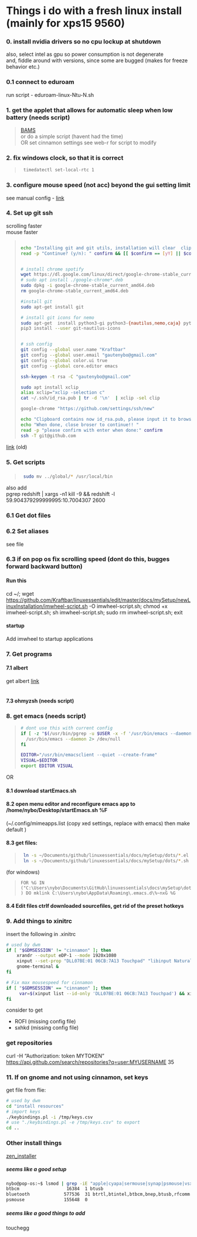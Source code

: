 # Things i do with a fresh linux install (mainly for xps15 9560)



### 0. install nvidia drivers so no cpu lockup at shutdown
also, select intel as gpu so power consumption is not degenerate       
and, fiddle around with versions, since some are bugged (makes for freeze behavior etc.)         
### 0.1 connect to eduroam
run script - eduroam-linux-Ntu-N.sh

### 1. get the applet that allows for automatic sleep when low battery (needs script)
>  [BAMS](https://cinnamon-spices.linuxmint.com/applets/view/255)      
>  or do a simple script (havent had the time)      
OR set cinnamon settings see web-r for script to modify


### 2. fix windows clock, so that it is correct
>   ```sh
>    timedatectl set-local-rtc 1
>   ```
### 3. configure mouse speed (not acc) beyond the gui setting limit
see manual  config - [link](trackpad.md)        


### 4. Set up git ssh
scrolling faster     
mouse faster   

>   ```sh
>
>echo "Installing git and git utils, installation will clear  clipboard "
>read -p "Continue? (y/n): " confirm && [[ $confirm == [yY] || $confirm == [yY][eE][sS] ]] || exit 1
>
>
># install chrome spotify 
>wget https://dl.google.com/linux/direct/google-chrome-stable_current_amd64.deb
># sudo apt install ./google-chrome*.deb
>sudo dpkg -i google-chrome-stable_current_amd64.deb
>rm google-chrome-stable_current_amd64.deb
>
>#install git 
>sudo apt-get install git 
>
># install git icons for nemo 
>sudo apt-get  install python3-gi python3-{nautilus,nemo,caja} python3-pip
>pip3 install --user git-nautilus-icons
>
>
> # ssh config 
>git config --global user.name "Kraftbar"
>git config --global user.email "gautenybo@gmail.com"
>git config --global color.ui true
>git config --global core.editor emacs
>
>ssh-keygen -t rsa -C "gautenybo@gmail.com"
>
>sudo apt install xclip
>alias xclip="xclip -selection c" 
>cat ~/.ssh/id_rsa.pub | tr -d '\n'  | xclip -sel clip
>
>google-chrome "https://github.com/settings/ssh/new"
>
>echo "Clipboard contains now id_rsa.pub, please input it to browser. "
>echo "When done, close broser to continue!! "
>read -p "please confirm with enter when done:" confirm 
>ssh -T git@github.com
>
>   ```


[link](shh_git.md) (old)

### 5. Get scripts
###
>   ```sh
>    sudo mv ../global/* /usr/local/bin
>   ```
also add     
pgrep redshift | xargs -n1 kill -9 &&  redshift -l 59.904379299999995:10.7004307 2600         

### 6.1 Get dot files

### 6.2 Set aliases
see file

### 6.3 if on pop os fix scrolling speed    (dont do this, bugges forward backward button)
#### Run this
cd ~/; wget https://github.com/Kraftbar/linuxessentials/edit/master/docs/mySetup/newLinuxInstallation/imwheel-script.sh -O imwheel-script.sh; chmod +x imwheel-script.sh; sh imwheel-script.sh; sudo rm imwheel-script.sh; exit
#### startup
Add imwheel to startup applications

### 7. Get programs

#### 7.1 albert
get albert [link](install_Albert.sh)
<br>
<br>


#### 7.3  ohmyzsh (needs script)       



### 8. get emacs (needs script)        

>   ```sh
>   # dont use this with current config 
>   if [ -z "$(/usr/bin/pgrep -u $USER -x -f '/usr/bin/emacs --daemon')" ] ; then
>     /usr/bin/emacs --daemon 2> /dev/null
>   fi
> 
>   EDITOR="/usr/bin/emacsclient --quiet --create-frame"
>   VISUAL=$EDITOR
>   export EDITOR VISUAL
>   ```


OR

#### 8.1 download startEmacs.sh         
#### 8.2 open menu editor and reconfigure emacs app to /home/nybo/Desktop/startEmacs.sh %F            

(~/.config/mimeapps.list     (copy xed settings, replace with emacs) then make default         )


#### 8.3 get files:       

>   ```sh
>    ln -s ~/Documents/github/linuxessentials/docs/mySetup/dots/*.el /home/nybo/.emacs.d/
>    ln -s ~/Documents/github/linuxessentials/docs/mySetup/dots/*.sh /home/nybo/.emacs.d/
>   ```

(for windows)
>   ```CMD
> FOR %G IN ("C:\Users\nybo\Documents\GitHub\linuxessentials\docs\mySetup\dots\*" ) DO mklink C:\Users\nybo\AppData\Roaming\.emacs.d\%~nxG %G
>   ```


#### 8.4 Edit files ctrlf downloaded sourcefiles, get rid of the preset hotkeys     


### 9. Add things to xinitrc        

insert the following in .xinitrc
```bash
# used by dwm
if [ "$GDMSESSION" != "cinnamon" ]; then
    xrandr --output eDP-1 --mode 1920x1080
    xinput --set-prop "DLL07BE:01 06CB:7A13 Touchpad" "libinput Natural Scrolling Enabled" 1
    gnome-terminal &
fi

# Fix max mousespeed for cinnamon
if [ "$GDMSESSION" == "cinnamon" ]; then
     var=$(xinput list --id-only 'DLL07BE:01 06CB:7A13 Touchpad') && xinput --set-prop $var "Coordinate Transformation Matrix" 1.5 0 0 0 1.5 0 0 0 0.8
fi
```
consider to get 
 - ROFI (missing config file)
 - sxhkd (missing config file)




### get repositories

curl -H “Authorization: token MYTOKEN” https://api.github.com/search/repositories?q=user:MYUSERNAME 35






### 11. If on gnome and not using cinnamon, set  keys        
get file from flie:        
```bash
# used by dwm
cd "install resources"
# import keys
./keybindings.pl -i /tmp/keys.csv
# use "./keybindings.pl -e /tmp/keys.csv" to export
cd ..
```


### Other install things
[zen_installer](https://github.com/spookykidmm/zen_installer)      
##### seems like a good setup 
```bash
nybo@pop-os:~$ lsmod | grep -iE "apple|cyapa|sermouse|synap|psmouse|vsxx|bcm"
btbcm                  16384  1 btusb
bluetooth             577536  31 btrtl,btintel,btbcm,bnep,btusb,rfcomm
psmouse               155648  0
```
##### seems like a good things to add 
touchegg                  

